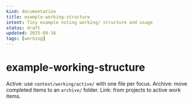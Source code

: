 ```yaml
---
kind: documentation
title: example-working-structure
intent: Tiny example noting working/ structure and usage
status: draft
updated: 2025-09-16
tags: [working]
---
```


# example-working-structure

Active: use `context/working/active/` with one file per focus.
Archive: move completed items to an `archive/` folder.
Link: from projects to active work items.

